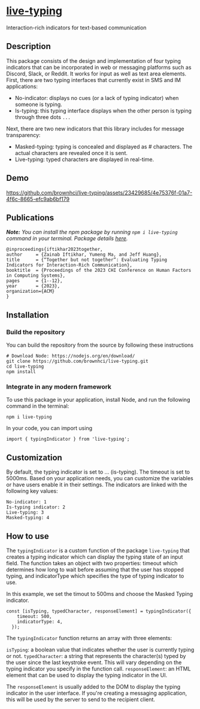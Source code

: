 # [live-typing](https://www.npmjs.com/package/live-typing)

Interaction-rich indicators for text-based communication

## Description

This package consists of the design and implementation of four typing indicators that can be incorporated in web or messaging platforms such as Discord, Slack, or Reddit. It works for input as well as text area elements. First, there are two typing interfaces that currently exist in SMS and IM applications:


* No-indicator: displays no cues (or a lack of typing indicator) when someone is typing.
* Is-typing: this typing interface displays when the other person is typing through three dots `...`

Next, there are two new indicators that this library includes for message transparency:

* Masked-typing: typing is concealed and displayed as # characters. The actual characters are revealed once it is sent.
* Live-typing: typed characters are displayed in real-time.

## Demo

https://github.com/brownhci/live-typing/assets/23429685/4e75376f-01a7-4f6c-8665-efc9ab6bf179

## Publications

  _**Note:** You can install the npm package by running `npm i live-typing` command in your terminal. Package details [here](https://www.npmjs.com/package/live-typing)._

	@inproceedings{iftikhar2023together,
	author     = {Zainab Iftikhar, Yumeng Ma, and Jeff Huang},
	title      = {“Together but not together”: Evaluating Typing Indicators for Interaction-Rich Communication},
    booktitle  = {Proceedings of the 2023 CHI Conference on Human Factors in Computing Systems},
    pages      = {1--12},
	year       = {2023},
	organization={ACM}
	}
 
## Installation

### Build the repository 

You can build the repository from the source by following these instructions

```
# Download Node: https://nodejs.org/en/download/
git clone https://github.com/brownhci/live-typing.git
cd live-typing
npm install
```

### Integrate in any modern framework

To use this package in your application, install Node, and run the following command in the terminal:

```
npm i live-typing
```

In your code, you can import using

```
import { typingIndicator } from 'live-typing';
```

## Customization

By default, the typing indicator is set to ... (is-typing). The timeout is set to 5000ms. Based on your application needs, you can customize the variables or have users enable it in their settings. The indicators are linked with the following key values:

```
No-indicator: 1
Is-typing indicator: 2
Live-typing: 3
Masked-typing: 4
```

## How to use

The ```typingIndicator``` is a custom function of the package ```live-typing``` that creates a typing indicator which can display the typing state of an input field. The function takes an object with two properties: timeout which determines how long to wait before assuming that the user has stopped typing, and indicatorType which specifies the type of typing indicator to use.

In this example, we set the timout to 500ms and choose the Masked Typing indicator.

```
const [isTyping, typedCharacter, responseElement] = typingIndicator({
    timeout: 500,
    indicatorType: 4,
  });
```

The ```typingIndicator``` function returns an array with three elements:

```isTyping```: a boolean value that indicates whether the user is currently typing or not.
```typedCharacter```: a string that represents the character(s) typed by the user since the last keystroke event. This will vary depending on the typing indicator you specify in the function call.
```responseElement```: an HTML element that can be used to display the typing indicator in the UI.

The ```responseElement``` is usually added to the DOM to display the typing indicator in the user interface. If you're creating a messaging application, this will be used by the server to send to the recipient client.


